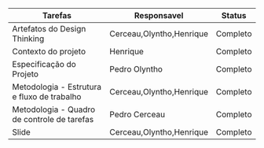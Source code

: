 

|Tarefas |Responsavel |Status |
|--------|------------|-------|
|Artefatos do Design Thinking|Cerceau,Olyntho,Henrique|Completo|
|Contexto do projeto|Henrique|Completo|
|Especificação do Projeto|Pedro Olyntho|Completo|
|Metodologia - Estrutura e fluxo de trabalho|Cerceau,Olyntho,Henrique|Completo|
|Metodologia - Quadro de controle de tarefas|Pedro Cerceau|Completo|
|Slide|Cerceau,Olyntho,Henrique|Completo|
